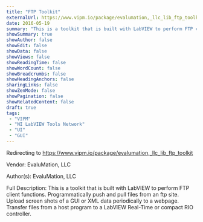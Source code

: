 ```yaml
---
title: "FTP Toolkit"
externalUrl: https://www.vipm.io/package/evalumation,_llc_lib_ftp_toolkit
date: 2016-05-19
summary: "This is a toolkit that is built with LabVIEW to perform FTP client functions."
showSummary: true
showAuthor: false
showEdit: false
showData: false
showViews: false
showReadingTime: false
showWordCount: false
showBreadcrumbs: false
showHeadingAnchors: false
sharingLinks: false
showZenMode: false
showPagination: false
showRelatedContent: false
draft: true
tags:
 - "VIPM"
 - "NI LabVIEW Tools Network"
 - "UI"
 - "GUI"
---
```


Redirecting to https://www.vipm.io/package/evalumation,_llc_lib_ftp_toolkit

Vendor: EvaluMation, LLC

Author(s): EvaluMation, LLC
 
Full Description:
This is a toolkit that is built with LabVIEW to perform FTP client functions. Programmatically push and pull files from an ftp site.  Upload screen shots of a GUI or XML data periodically to a webpage.  Transfer files from a host program to a LabVIEW Real-Time or compact RIO controller.
